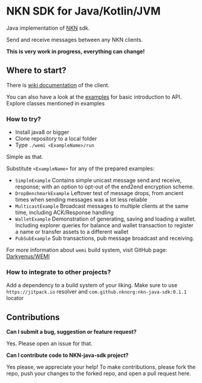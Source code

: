 # NKN SDK for Java/Kotlin/JVM


Java implementation of [NKN](https://github.com/nknorg/nkn/) sdk.

Send and receive messages between any NKN clients.

__This is very work in progress, everything can change!__


## Where to start?

There is [wiki documentation](https://github.com/RealJohnSmith/nkn-java-sdk/wiki) of the client.

You can also have a look at the [examples](examples/src/main/java/jsmith/nknskd/examples) for basic introduction to API. Explore classes mentioned in examples


### How to try?

* Install java8 or bigger
* Clone repository to a local folder
* Type `./wemi <ExampleName>/run`

Simple as that.

Substitute `<ExampleName>` for any of the prepared examples:
 * `SimpleExample` Contains simple unicast message send and receive, response; with an option to opt-out of the end2end encryption scheme.
 * `DropBenchmarkExample` Leftover test of message drops, from ancient times when sending messages was a lot less reliable
 * `MulticastExample` Broadcast messages to multiple clients at the same time, including ACK/Response handling
 * `WalletExample` Demonstration of generating, saving and loading a wallet. Including explorer queries for balance and wallet transaction to register a name or transfer assets to a different wallet
 * `PubSubExample` Sub transactions, pub message broadcast and receiving.

For more information about `wemi` build system, visit GitHub page: [Darkyenus/WEMI](https://github.com/Darkyenus/wemi)

### How to integrate to other projects? 

Add a dependency to a build system of your liking. Make sure to use `https://jitpack.io` resolver and `com.github.nknorg:nkn-java-sdk:0.1.1` locator


## Contributions

__Can I submit a bug, suggestion or feature request?__

Yes. Please open an issue for that.

__Can I contribute code to NKN-java-sdk project?__

Yes please, we appreciate your help! To make contributions, please fork the repo, push your changes to the forked repo, and open a pull request here.

